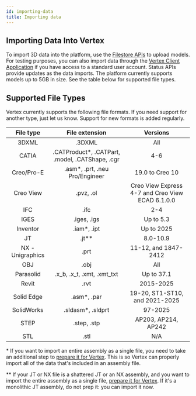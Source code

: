 ```yaml
---
id: importing-data
title: Importing data
---
```


## Importing Data Into Vertex

To import 3D data into the platform, use the [Filestore APIs](/api/beta#/filestore) to upload models.
For testing purposes, you can also import data through the [Vertex Client Application](https://app.vertexvis.com/) if
you have access to a standard user account.
Status APIs provide updates as the data imports.
The platform currently supports models up to 5GB in size.
See the table below for supported file types.

## Supported File Types

Vertex currently supports the following file formats.
If you need support for another type, just let us know.
Support for new formats is added regularly.

|    File type     |                  File extension                  |                     Versions                     |
| :--------------: | :----------------------------------------------: | :----------------------------------------------: |
|      3DXML       |                      .3DXML                      |                       All                        |
|      CATIA       | .CATProduct\*, .CATPart, .model, .CATShape, .cgr |                       4-6                        |
|    Creo/Pro-E    |         .asm\*, .prt, .neu Pro/Engineer          |                 19.0 to Creo 10                  |
|    Creo View     |                    .pvz, .ol                     | Creo View Express 4-7 and Creo View ECAD 6.1.0.0 |
|       IFC        |                       .ifc                       |                       2-4                        |
|       IGES       |                   .iges, .igs                    |                    Up to 5.3                     |
|     Inventor     |                   .iam\*, .ipt                   |                    Up to 2025                    |
|        JT        |                     .jt\*\*                      |                     8.0-10.9                     |
| NX - Unigraphics |                       .prt                       |               11-12, and 1847-2412               |
|       OBJ        |                       .obj                       |                       All                        |
|    Parasolid     |            .x_b, .x_t, .xmt, .xmt_txt            |                    Up to 37.1                    |
|      Revit       |                       .rvt                       |                    2015-2025                     |
|    Solid Edge    |                   .asm\*, .par                   |          19-20, ST1-ST10, and 2021-2025          |
|    SolidWorks    |                .sldasm\*, .sldprt                |                     97-2025                      |
|       STEP       |                   .step, .stp                    |               AP203, AP214, AP242                |
|       STL        |                       .stl                       |                       N/A                        |

\* If you want to import an entire assembly as a single file, you need to take an additional step to [prepare it for Vertex](https://help.vertex3d.com/hc/en-us/articles/360014163734). This is so Vertex can properly import all of the data that's included in an assembly file.

\*\* If your JT or NX file is a shattered JT or an NX assembly, and you want to import the entire assembly as a single file, [prepare it for Vertex](https://help.vertex3d.com/hc/en-us/articles/360014163734). If it's a monolithic JT assembly, do not prep it: you can import it now.

